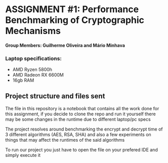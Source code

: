 
# ASSIGNMENT #1: Performance Benchmarking of Cryptographic Mechanisms

#### Group Members: Guilherme Oliveira and Mário Minhava

### Laptop specifications:
* AMD Ryzen 5800h
* AMD Radeon RX 6600M
* 16gb RAM

## Project structure and files sent

The file in this repository is a notebook that contains all the work done for this assignment, if you decide to clone the repo and run it yourself there may be some changes in the runtime due to different laptop/pc specs

The project resolves around benchmarking the encrypt and decrypt time of 3 different algorithms (AES, RSA, SHA) and also a few experiments on things that may affect the runtimes of the said algorithms 

To run our project you just have to open the file on your prefered IDE and simply execute it
